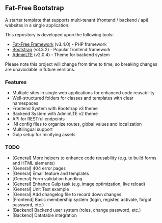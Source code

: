 ## Fat-Free Bootstrap

A starter template that supports multi-tenant (frontend / backend / api) websites in a single application.

This repository is developed upon the following tools: 
* [Fat-Free Framework](http://fatfreeframework.com/) (v3.4.0) - PHP framework
* [Bootstrap](http://getbootstrap.com/) (v3.3.2) - Popular frontend framework
* [AdminLTE](https://github.com/almasaeed2010/AdminLTE) (v2.0.4) - Theme for backend system

Please note this project will change from time to time, so breaking changes are unavoidable in future versions.

### Features

* Multiple sites in single web applications for enhanced code reusability
* Well-structured folders for classes and templates with clear namespaces
* Frontend System with Bootstrap v3 theme
* Backend System with AdminLTE v2 theme
* API for RESTful endpoints
* INI config files to organize routes, global values and localization
* Multilingual support
* Gulp setup for minifying assets

### TODO

* [General] More helpers to enhance code reusability (e.g. to build forms and HTML elements)
* [General] 404 error pages
* [General] Email feature and templates
* [General] Form validation handling
* [General] Enhance Gulp task (e.g. image optimization, live reload)
* [General] Unit Test example
* [General] Add changelog file to record down changes
* [Frontend] Basic membership system (login, register, activate, forgot password, etc.)
* [Backend] Backend user system (roles, change password, etc.)
* [Backend] Datatable integration
